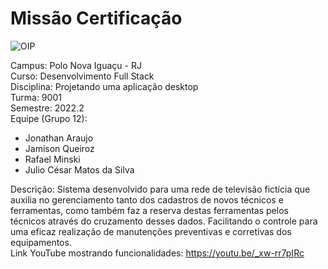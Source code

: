 # Missão Certificação  

![OIP](https://user-images.githubusercontent.com/106936652/189002324-b9734150-b936-4095-a01f-a20b4a6f65c7.jpg)

Campus: Polo Nova Iguaçu - RJ  
Curso: Desenvolvimento Full Stack  
Disciplina: Projetando uma aplicação desktop  
Turma: 9001  
Semestre: 2022.2  
Equipe (Grupo 12): 
* Jonathan Araujo 
* Jamison Queiroz 
* Rafael Minski
* Julio César Matos da Silva

Descrição: Sistema desenvolvido para uma rede de televisão fictícia que auxilia no gerenciamento tanto dos cadastros de novos técnicos e ferramentas, como também faz a reserva destas ferramentas pelos técnicos através do cruzamento desses dados. Facilitando o controle para uma eficaz realização de manutenções preventivas e corretivas dos equipamentos.  
Link YouTube mostrando funcionalidades: https://youtu.be/_xw-rr7pIRc  
